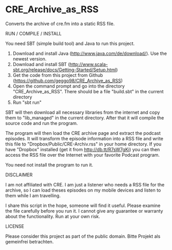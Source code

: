 CRE_Archive_as_RSS
==================

Converts the archive of cre.fm into a static RSS file.

RUN / COMPILE / INSTALL

You need SBT (simple build tool) and Java to run this project.

1. Download and install Java (http://www.java.com/de/download/). Use the newest version.
2. Download and install SBT (http://www.scala-sbt.org/release/docs/Getting-Started/Setup.html)
3. Get the code from this project from Github (https://github.com/geggo98/CRE_Archive_as_RSS)
4. Open the command prompt and go into the directory "CRE_Archive_as_RSS".
   There should be a file "build.sbt" in the current directory
5. Run "sbt run"

SBT will then download all necessary libraries from the internet and copy them to "lib_managed" in the current
directory. After that it will compile the source code and run the program.

The program will then load the CRE archive page and extract the podcast episodes. It will transform the episode
information into a RSS file and write this file to "Dropbox/Public/CRE-Archiv.rss" in your home directory. If you
have "Dropbox" installed (get it from http://db.tt/R7sW7gKi) you can then access the RSS file over the Internet with
your favorite Podcast program.

You need not install the program to run it.

DISCLAIMER

I am not affiliated with CRE. I am just a listener who needs a RSS file for the archive, so I can load theses episodes
on my mobile devices and listen to them while I am travelling.

I share this script in the hope, someone will find it useful. Please examine the file carefully before you run it.
I cannot give any guarantee or warranty about the functionality. Run at your own risk.


LICENSE

Please consider this project as part of the public domain.
Bitte Projekt als gemeinfrei betrachten.
